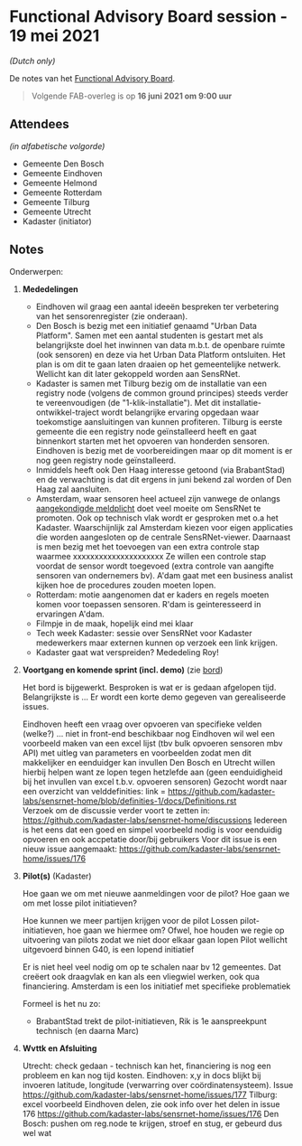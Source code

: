 # Functional Advisory Board session - 19 mei 2021

_(Dutch only)_

De notes van het [Functional Advisory Board](../FAB.md).

> Volgende FAB-overleg is op **16 juni 2021 om 9:00 uur**

## Attendees

_(in alfabetische volgorde)_

- Gemeente Den Bosch
- Gemeente Eindhoven
- Gemeente Helmond
- Gemeente Rotterdam
- Gemeente Tilburg
- Gemeente Utrecht
- Kadaster (initiator)
 
## Notes

Onderwerpen:

1. **Mededelingen**
     
     - Eindhoven wil graag een aantal ideeën bespreken ter verbetering van het sensorenregister (zie onderaan).
     - Den Bosch is bezig met een initiatief genaamd "Urban Data Platform". Samen met een aantal studenten is gestart met als belangrijkste doel het inwinnen van data m.b.t. de openbare ruimte (ook sensoren) en deze via het Urban Data Platform ontsluiten. Het plan is om dit te gaan laten draaien op het gemeentelijke netwerk. Wellicht kan dit later gekoppeld worden aan SensRNet.
     - Kadaster is samen met Tilburg bezig om de installatie van een registry node (volgens de common ground principes) steeds verder te vereenvoudigen (de "1-klik-installatie"). Met dit installatie-ontwikkel-traject wordt belangrijke ervaring opgedaan waar toekomstige aansluitingen van kunnen profiteren. Tilburg is eerste gemeente die een registry node geïnstalleerd heeft en gaat binnenkort starten met het opvoeren van honderden sensoren. Eindhoven is bezig met de voorbereidingen maar op dit moment is er nog geen registry node geïnstalleerd. 
     - Inmiddels heeft ook Den Haag interesse getoond (via BrabantStad) en de verwachting is dat dit ergens in juni bekend zal worden of Den Haag zal aansluiten.
     - Amsterdam, waar sensoren heel actueel zijn vanwege de onlangs [aangekondigde meldplicht](https://bekendmakingen.amsterdam.nl/publish/pages/163150/6-4besluitapv-meldplichtsensorenv20210105.pdf) doet veel moeite om SensRNet te promoten. Ook op technisch vlak wordt er gesproken met o.a het Kadaster. Waarschijnlijk zal Amsterdam kiezen voor eigen applicaties die worden aangesloten op de centrale SensRNet-viewer. Daarnaast is men bezig met het toevoegen van een extra controle stap waarmee xxxxxxxxxxxxxxxxxxxxx Ze willen een controle stap voordat de sensor wordt toegevoed (extra controle van aangifte sensoren van ondernemers bv). A'dam gaat met een business analist kijken hoe de procedures zouden moeten lopen.
     - Rotterdam: motie aangenomen dat er kaders en regels moeten komen voor toepassen sensoren. R'dam is geinteresseerd in ervaringen A'dam.
     - Filmpje in de maak, hopelijk eind mei klaar
     - Tech week Kadaster: sessie over SensRNet voor Kadaster medewerkers maar externen kunnen op verzoek een link krijgen.
     - Kadaster gaat wat verspreiden? Mededeling Roy!
  
2. **Voortgang en komende sprint (incl. demo)** (zie [bord](https://github.com/orgs/kadaster-labs/projects/1))
   
    Het bord is bijgewerkt. Besproken is wat er is gedaan afgelopen tijd. Belangrijkste is ...
    Er wordt een korte demo gegeven van gerealiseerde issues.    
    
    Eindhoven heeft een vraag over opvoeren van specifieke velden (welke?) ... niet in front-end beschikbaar nog
    Eindhoven wil wel een voorbeeld maken van een excel lijst (tbv bulk opvoeren sensoren mbv API) met uitleg van parameters en voorbeelden zodat men dit makkelijker en eenduidger kan invullen 
    Den Bosch en Utrecht willen hierbij helpen want ze lopen tegen hetzlefde aan (geen eenduidigheid bij het invullen van excel t.b.v. opvoeren sensoren)
    Gezocht wordt naar een overzicht van velddefinities: link = https://github.com/kadaster-labs/sensrnet-home/blob/definities-1/docs/Definitions.rst   
    Verzoek om de discussie verder voort te zetten in: https://github.com/kadaster-labs/sensrnet-home/discussions
    Iedereen is het eens dat een goed en simpel voorbeeld nodig is voor eenduidig opvoeren en ook accpetatie door/bij gebruikers
    Voor dit issue is een nieuw issue aangemaakt: https://github.com/kadaster-labs/sensrnet-home/issues/176
    
   
3. **Pilot(s)** (Kadaster)
   
    Hoe gaan we om met nieuwe aanmeldingen voor de pilot?
    Hoe gaan we om met losse pilot initiatieven?
    
    Hoe kunnen we meer partijen krijgen voor de pilot
    Lossen pilot-initiatieven, hoe gaan we hiermee om? Ofwel, hoe houden we regie op uitvoering van pilots zodat we niet door elkaar gaan lopen
    Pilot wellicht uitgevoerd binnen G40, is een lopend initiatief
    
    Er is niet heel veel nodig om op te schalen naar bv 12 gemeentes. Dat creëert ook draagvlak en kan als een vliegwiel werken, ook qua financiering. 
    Amsterdam is een los initiatief met specifieke problematiek
    
    Formeel is het nu zo:
    - BrabantStad trekt de pilot-initiatieven, Rik is 1e aanspreekpunt technisch (en daarna Marc)
    

5. **Wvttk en Afsluiting**
   
    Utrecht: check gedaan - technisch kan het, financiering is nog een probleem en kan nog tijd kosten.
    Eindhoven: x,y in docs blijkt bij invoeren latitude, longitude (verwarring over coördinatensysteem). Issue https://github.com/kadaster-labs/sensrnet-home/issues/177
    Tilburg: excel voorbeeld Eindhoven delen, zie ook info over het delen in issue 176 https://github.com/kadaster-labs/sensrnet-home/issues/176
    Den Bosch: pushen om reg.node te krijgen, stroef en stug, er gebeurd dus wel wat
    
